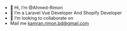 - 👋 Hi, I’m @Ahmed-Rimon
- 👀 I’m a Laravel Vue Developer And Shopify Developer
- 💞️ I’m looking to collaborate on 
- Mail me kamran.rimon.bd@gmail.com

<!---
Ahmed-Rimon/Ahmed-Rimon is a ✨ special ✨ repository because its `README.md` (this file) appears on your GitHub profile.
You can click the Preview link to take a look at your changes.
--->
